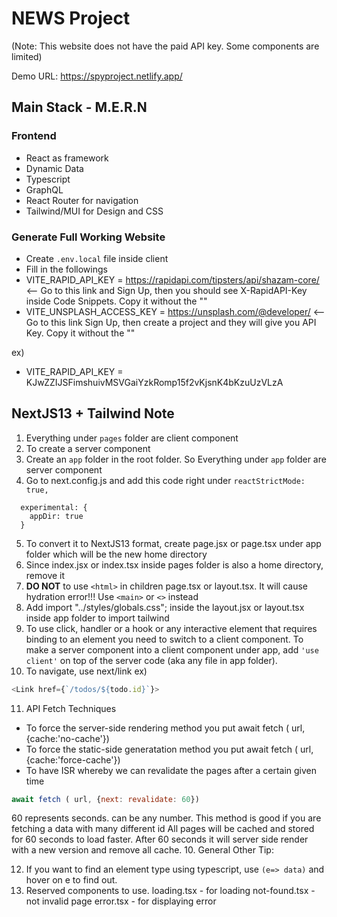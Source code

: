 # NEWS Project

(Note: This website does not have the paid API key. Some components are limited)

Demo URL: https://spyproject.netlify.app/

## Main Stack - M.E.R.N

### Frontend

- React as framework
- Dynamic Data
- Typescript
- GraphQL
- React Router for navigation
- Tailwind/MUI for Design and CSS

### Generate Full Working Website

- Create `.env.local` file inside client
- Fill in the followings
- VITE_RAPID_API_KEY = https://rapidapi.com/tipsters/api/shazam-core/ <-- Go to this link and Sign Up, then you should see X-RapidAPI-Key inside Code Snippets. Copy it without the ""
- VITE_UNSPLASH_ACCESS_KEY = https://unsplash.com/@developer/ <-- Go to this link Sign Up, then create a project and they will give you API Key. Copy it without the ""

ex)

- VITE_RAPID_API_KEY = KJwZZIJSFimshuivMSVGaiYzkRomp15f2vKjsnK4bKzuUzVLzA

## NextJS13 + Tailwind Note

1. Everything under `pages` folder are client component
2. To create a server component
3. Create an `app` folder in the root folder. So Everything under `app` folder are server component
4. Go to next.config.js and add this code right under `reactStrictMode: true,`

```
  experimental: {
    appDir: true
  }
```

5. To convert it to NextJS13 format, create page.jsx or page.tsx under app folder which will be the new home directory
6. Since index.jsx or index.tsx inside pages folder is also a home directory, remove it
7. **DO NOT** to use `<html>` in children page.tsx or layout.tsx. It will cause hydration error!!! Use `<main>` or `<>` instead
8. Add import "../styles/globals.css"; inside the layout.jsx or layout.tsx inside app folder to import tailwind
9. To use click, handler or a hook or any interactive element that requires binding to an element you need to switch to a client component.
   To make a server component into a client component under app, add `'use client'` on top of the server code (aka any file in app folder).
10. To navigate, use next/link ex)

```js
<Link href={`/todos/${todo.id}`}>
```

11. API Fetch Techniques

- To force the server-side rendering method you put
  await fetch ( url, {cache:'no-cache'})
- To force the static-side generatation method you put
  await fetch ( url, {cache:'force-cache'})
- To have ISR whereby we can revalidate the pages after a certain given time

```js
await fetch ( url, {next: revalidate: 60})
```

60 represents seconds. can be any number. This method is good if you are fetching a data with many different id
All pages will be cached and stored for 60 seconds to load faster. After 60 seconds it will server side render with a new version and remove all cache. 10. General Other Tip:

12. If you want to find an element type using typescript, use `(e=> data)` and hover on e to find out.
13. Reserved components to use.
    loading.tsx - for loading
    not-found.tsx - not invalid page
    error.tsx - for displaying error
